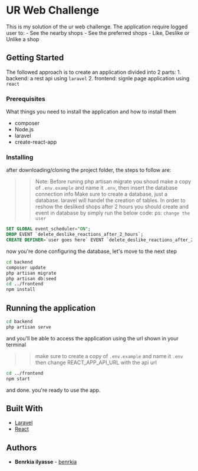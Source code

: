 # UR Web Challenge

This is my solution of the ur web challenge.
The application require logged user to:
    - See the nearby shops
    - See the preferred shops
    - Like, Deslike or Unlike a shop

## Getting Started

The followed approach is to create an application divided into 2 parts:
    1. backend: a rest api using `laravel`
    2. frontend: signle page application using `react`

### Prerequisites

What things you need to install the application and how to install them

- composer
- Node.js
- laravel
- create-react-app

### Installing

after downloading/cloning the project folder, the steps to follow are:

>>Note:
Before runing php artisan migrate you shoud make a copy of `.env.example` and name it `.env`, then insert the database connection info
Make sure to create a database, just a database. laravel will handel the creation of tables.
In order to reshow the desliked shops after 2 hours you should create and event in database by simply run the below code:
ps: `change the user`

```sql
SET GLOBAL event_scheduler="ON";
DROP EVENT `delete_deslike_reactions_after_2_hours`;
CREATE DEFINER=`user goes here` EVENT `delete_deslike_reactions_after_2_hours` ON SCHEDULE EVERY 1 HOUR STARTS '2019-01-22 00:00:00' ON COMPLETION NOT PRESERVE ENABLE DO DELETE FROM users_reactions WHERE users_reactions.reaction_type='deslike' && users_reactions.created_at <= DATE_SUB(NOW(), INTERVAL 2 HOUR)
```

now you're done configuring the database, let's move to the next step

```bash
cd backend
composer update
php artisan migrate
php artisan db:seed
cd ../frontend
npm install
```

## Running the application

```bash
cd backend
php artisan serve
```

and you'll be able to access the application using the url shown in your terminal

>> make sure to create a copy of `.env.example` and name it `.env`
then change REACT_APP_API_URL with the api url

```bash
cd ../frontend
npm start
```

and done. you're ready to use the app.

## Built With

* [Laravel](https://laravel.com/)
* [React](https://reactjs.org/)

## Authors

* **Benrkia ilyasse** - [benrkia](https://benrkia.com)
